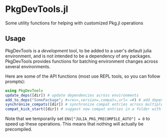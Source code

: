 # PkgDevTools.jl

Some utility functions for helping with customized Pkg.jl operations

## Usage

PkgDevTools is a _development_ tool, to be added to a user's default julia environment, and is not intended to be a dependency of any packages. PkgDevTools provides functions for batching environment changes across several environments.

Here are some of the API functions (most use REPL tools, so you can follow prompts):

```julia
using PkgDevTools
update_deps([dir]) # update dependencies across environments
add_to_deps("SomePackage"; #=rev=,version=,compat=,url= =#) # add dependency across many environments
synchronize_compats([dir]) # synchronize compat entries across multiple environments
compat_kick_start([dir]) # suggest new compat entries in a folder with a Project.toml and Manifest.toml.
```

Note that we temporarily set `ENV["JULIA_PKG_PRECOMPILE_AUTO"] = 0` to speed up these operations. This means that nothing will actually be precompiled.
